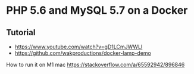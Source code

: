 # PHP 5.6 and MySQL 5.7 on a Docker

## Tutorial

- https://www.youtube.com/watch?v=gD1LCmJWWLI
- https://github.com/wakproductions/docker-lamp-demo

How to run it on M1 mac https://stackoverflow.com/a/65592942/896846